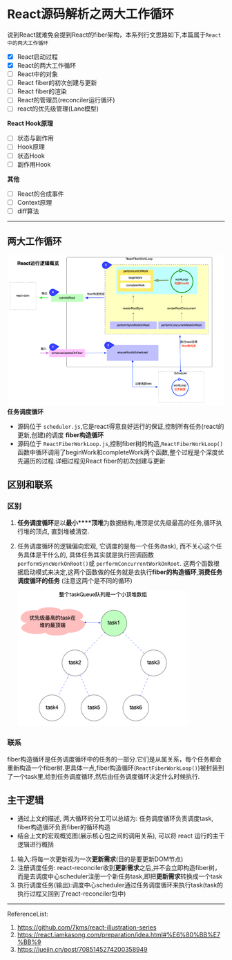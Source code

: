 # React源码解析之两大工作循环


说到React就难免会提到React的fiber架构，本系列行文思路如下,本篇属于`React中的两大工作循环`

* [X] React启动过程
* [X] React的两大工作循环
* [ ] React中的对象
* [ ] React fiber的初次创建与更新
* [ ] React fiber的渲染
* [ ] React的管理员(reconciler运行循环)
* [ ] react的优先级管理(Lane模型)

**React Hook原理**

* [ ] 状态与副作用
* [ ] Hook原理
* [ ] 状态Hook
* [ ] 副作用Hook

**其他**

* [ ] React的合成事件
* [ ] Context原理
* [ ] diff算法

---

## 两大工作循环

![](https://raw.githubusercontent.com/captain1023/picGo/master/img/React%E4%B8%A4%E5%A4%A7%E5%B7%A5%E4%BD%9C%E5%BE%AA%E7%8E%AF.png)
**任务调度循环**

- 源码位于 `scheduler.js`,它是react得意良好运行的保证,控制所有任务(react的更新,创建)的调度
  **fiber构造循环**
- 源码位于 `ReactFiberWorkLoop.js`,控制fiber树的构造,`ReactFiberWorkLoop()`函数中循环调用了beginWork和completeWork两个函数,整个过程是个深度优先遍历的过程.详细过程见React fiber的初次创建与更新

## 区别和联系

### 区别

1. **任务调度循环**是以**最小****顶堆**为数据结构,堆顶是优先级最高的任务,循环执行堆的顶点, 直到堆被清空.
2. 任务调度循环的逻辑偏向宏观, 它调度的是每一个任务(task), 而不关心这个任务具体是干什么的, 具体任务其实就是执行回调函数 `performSyncWorkOnRoot()`或 `performConcurrentWorkOnRoot`. 这两个函数根据启动模式来决定,这两个函数做的任务就是去执行**fiber的构造循环**,**消费任务调度循环的任务** (注意这两个是不同的循环)

   ![](https://raw.githubusercontent.com/captain1023/picGo/master/img/taskqueue.png)

### 联系

fiber构造循环是任务调度循环中的任务的一部分.它们是从属关系，每个任务都会重新构造一个fiber树.更具体一点,fiber构造循环(`ReactFiberWorkLoop()`)被封装到了一个task里,给到任务调度循环,然后由任务调度循环决定什么时候执行.

## 主干逻辑

- 通过上文的描述, 两大循环的分工可以总结为: 任务调度循环负责调度task, fiber构造循环负责fiber的循环构造
- 结合上文的宏观概览图(展示核心包之间的调用关系), 可以将 react 运行的主干逻辑进行概括

1. 输入:将每一次更新视为一次**更新需求**(目的是要更新DOM节点)
2. 注册调度任务: react-reconciler收到**更新需求**之后,并不会立即构造fiber树，而是去调度中心scheduler注册一个新任务task,即把**更新需求**转换成一个task
3. 执行调度任务(输出):调度中心scheduler通过任务调度循环来执行task(task的执行过程又回到了react-reconciler包中)


---

ReferenceList:

1. https://github.com/7kms/react-illustration-series
2. https://react.iamkasong.com/preparation/idea.html#%E6%80%BB%E7%BB%9
3. https://juejin.cn/post/7085145274200358949
